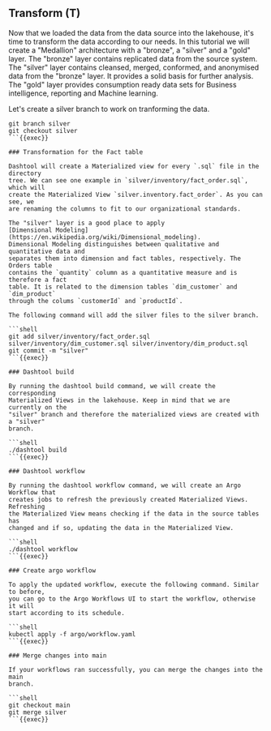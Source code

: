 ## Transform (T)

Now that we loaded the data from the data source into the lakehouse, it's time
to transform the data according to our needs. In this tutorial we will create a
"Medallion" architecture with a "bronze", a "silver" and a "gold" layer. The
"bronze" layer contains replicated data from the source system. The "silver"
layer contains cleansed, merged, conformed, and anonymised data from the
"bronze" layer. It provides a solid basis for further analysis. The "gold" layer
provides consumption ready data sets for Business intelligence, reporting and
Machine learning.

Let's create a silver branch to work on tranforming the data.

```shell
git branch silver
git checkout silver
```{{exec}}

### Transformation for the Fact table

Dashtool will create a Materialized view for every `.sql` file in the directory
tree. We can see one example in `silver/inventory/fact_order.sql`, which will
create the Materialized View `silver.inventory.fact_order`. As you can see, we
are renaming the columns to fit to our organizational standards.

The "silver" layer is a good place to apply
[Dimensional Modeling](https://en.wikipedia.org/wiki/Dimensional_modeling).
Dimensional Modeling distinguishes between qualitative and quantitative data and
separates them into dimension and fact tables, respectively. The Orders table
contains the `quantity` column as a quantitative measure and is therefore a fact
table. It is related to the dimension tables `dim_customer` and `dim_product`
through the colums `customerId` and `productId`.

The following command will add the silver files to the silver branch.

```shell
git add silver/inventory/fact_order.sql silver/inventory/dim_customer.sql silver/inventory/dim_product.sql
git commit -m "silver"
```{{exec}}

### Dashtool build

By running the dashtool build command, we will create the corresponding
Materialized Views in the lakehouse. Keep in mind that we are currently on the
"silver" branch and therefore the materialized views are created with a "silver"
branch.

```shell
./dashtool build
```{{exec}}

### Dashtool workflow

By running the dashtool workflow command, we will create an Argo Workflow that
creates jobs to refresh the previously created Materialized Views. Refreshing
the Materialized View means checking if the data in the source tables has
changed and if so, updating the data in the Materialized View.

```shell
./dashtool workflow
```{{exec}}

### Create argo workflow

To apply the updated workflow, execute the following command. Similar to before,
you can go to the Argo Workflows UI to start the workflow, otherwise it will
start according to its schedule.

```shell
kubectl apply -f argo/workflow.yaml
```{{exec}}

### Merge changes into main

If your workflows ran successfully, you can merge the changes into the main
branch.

```shell
git checkout main
git merge silver
```{{exec}}
